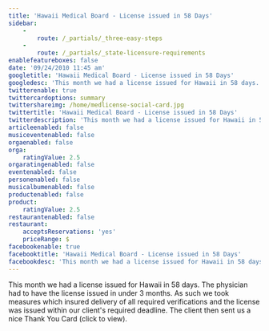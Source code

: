 ```yaml
---
title: 'Hawaii Medical Board - License issued in 58 Days'
sidebar:
    -
        route: /_partials/_three-easy-steps
    -
        route: /_partials/_state-licensure-requirements
enablefeatureboxes: false
date: '09/24/2010 11:45 am'
googletitle: 'Hawaii Medical Board - License issued in 58 Days'
googledesc: 'This month we had a license issued for Hawaii in 58 days. The physician had to have the license issued in under 3 months. As such we took measures which insured delivery of all required verifications and the license was issued within our client''s required deadline.'
twitterenable: true
twittercardoptions: summary
twittershareimg: /home/medlicense-social-card.jpg
twittertitle: 'Hawaii Medical Board - License issued in 58 Days'
twitterdescription: 'This month we had a license issued for Hawaii in 58 days. The physician had to have the license issued in under 3 months. As such we took measures which insured delivery of all required verifications and the license was issued within our client''s required deadline.'
articleenabled: false
musiceventenabled: false
orgaenabled: false
orga:
    ratingValue: 2.5
orgaratingenabled: false
eventenabled: false
personenabled: false
musicalbumenabled: false
productenabled: false
product:
    ratingValue: 2.5
restaurantenabled: false
restaurant:
    acceptsReservations: 'yes'
    priceRange: $
facebookenable: true
facebooktitle: 'Hawaii Medical Board - License issued in 58 Days'
facebookdesc: 'This month we had a license issued for Hawaii in 58 days. The physician had to have the license issued in under 3 months. As such we took measures which insured delivery of all required verifications and the license was issued within our client''s required deadline.'
---
```


<p>This month we had a license issued for Hawaii in 58 days. The physician had to have the license issued in under 3 months. As such we took measures which insured delivery of all required verifications and the license was issued within our client's required deadline. The client then sent us a nice Thank You Card (click to view).</p>